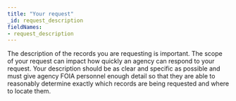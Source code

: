 ```yaml
---
title: "Your request"
_id: request_description
fieldNames:
- request_description
---
```

The description of the records you are requesting is important. The scope
of your request can impact how quickly an agency can respond to your
request. Your description should be as clear and specific as possible
and must give agency FOIA personnel enough detail so that they are able 
to reasonably determine exactly which records are being requested and 
where to locate them.
